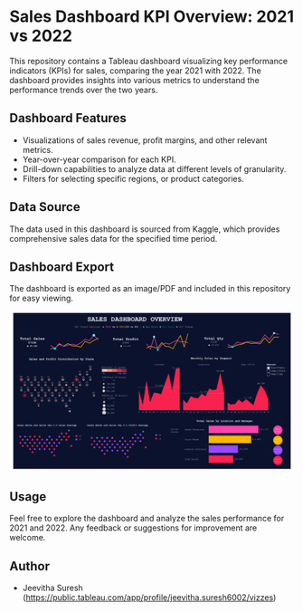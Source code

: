 # Sales Dashboard KPI Overview: 2021 vs 2022

This repository contains a Tableau dashboard visualizing key performance indicators (KPIs) for sales, comparing the year 2021 with 2022. The dashboard provides insights into various metrics to understand the performance trends over the two years.

## Dashboard Features

- Visualizations of sales revenue, profit margins, and other relevant metrics.
- Year-over-year comparison for each KPI.
- Drill-down capabilities to analyze data at different levels of granularity.
- Filters for selecting specific regions, or product categories.

## Data Source

The data used in this dashboard is sourced from Kaggle, which provides comprehensive sales data for the specified time period. 

## Dashboard Export

The dashboard is exported as an image/PDF and included in this repository for easy viewing.

![Sales Dashboard](https://github.com/jeevithasuresh12/Sales-Dashboard-Overview/blob/main/Sales%20Dashboard.png)

## Usage

Feel free to explore the dashboard and analyze the sales performance for 2021 and 2022. Any feedback or suggestions for improvement are welcome.

## Author

- Jeevitha Suresh (https://public.tableau.com/app/profile/jeevitha.suresh6002/vizzes)
